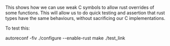 This shows how we can use weak C symbols to allow rust overrides
of some functions. This will allow us to do quick testing and
assertion that rust types have the same behaviours, without sacrificing
our C implementations.

To test this:

autoreconf -fiv
./configure --enable-rust
make
./test_link

